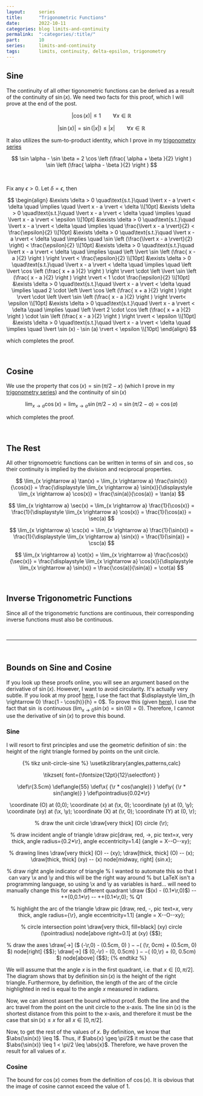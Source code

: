 ```yaml
---
layout:     series
title:      "Trigonometric Functions"
date:       2022-10-11
categories: blog limits-and-continuity
permalink:  ":categories/:title/"
part:       10
series:     limits-and-continuity
tags:       limits, continuity, delta-epsilon, trigonometry
---
```


## Sine

The continuity of all other tigonometric functions can be derived as a result of the continuity of $\sin(x)$. We need two facts for this proof, which I will prove at the end of the post.

$$
\lvert \cos(x) \rvert \leq 1 \qquad \forall x \in \mathbb{R}
$$

$$
\lvert \sin( x ) \rvert = \sin(\lvert x \rvert) \leq \lvert x \rvert \qquad \forall x \in \mathbb{R}
$$

It also utilizes the sum-to-product identity, which I prove in my [trigonometry series](/blog/trigonometry/sum-to-product/)

$$
\sin \alpha - \sin \beta = 2 \cos \left (\frac{ \alpha + \beta }{2} \right ) \sin \left (\frac{ \alpha - \beta }{2} \right )
$$

<br>

Fix any $\epsilon > 0$. Let $\delta = \epsilon$, then

$$
\begin{align}
    &\exists \delta > 0 \quad\text{s.t.}\quad \lvert x - a \rvert < \delta \quad \implies \quad \lvert x - a \rvert < \delta \\[10pt]
    &\exists \delta > 0 \quad\text{s.t.}\quad \lvert x - a \rvert < \delta \quad \implies \quad \lvert x - a \rvert < \epsilon \\[10pt]
    &\exists \delta > 0 \quad\text{s.t.}\quad \lvert x - a \rvert < \delta \quad \implies \quad \frac{\lvert x - a \rvert}{2} < \frac{\epsilon}{2} \\[10pt]
    &\exists \delta > 0 \quad\text{s.t.}\quad \lvert x - a \rvert < \delta \quad \implies \quad \sin \left (\frac{\lvert x - a \rvert}{2} \right) < \frac{\epsilon}{2} \\[10pt]
    &\exists \delta > 0 \quad\text{s.t.}\quad \lvert x - a \rvert < \delta \quad \implies \quad \left \lvert \sin \left (\frac{ x - a }{2} \right ) \right \rvert < \frac{\epsilon}{2} \\[10pt]
    &\exists \delta > 0 \quad\text{s.t.}\quad \lvert x - a \rvert < \delta \quad \implies \quad \left \lvert \cos \left (\frac{ x + a }{2} \right ) \right \rvert \cdot \left \lvert \sin \left (\frac{ x - a }{2} \right ) \right \rvert < 1 \cdot \frac{\epsilon}{2} \\[10pt]
    &\exists \delta > 0 \quad\text{s.t.}\quad \lvert x - a \rvert < \delta \quad \implies \quad 2 \cdot \left \lvert \cos \left (\frac{ x + a }{2} \right ) \right \rvert \cdot \left \lvert \sin \left (\frac{ x - a }{2} \right ) \right \rvert< \epsilon \\[10pt]
    &\exists \delta > 0 \quad\text{s.t.}\quad \lvert x - a \rvert < \delta \quad \implies \quad \left \lvert 2 \cdot \cos \left (\frac{ x + a }{2} \right ) \cdot \sin \left (\frac{ x - a }{2} \right ) \right \rvert < \epsilon \\[10pt]
    &\exists \delta > 0 \quad\text{s.t.}\quad \lvert x - a \rvert < \delta \quad \implies \quad \lvert \sin (x) - \sin (a) \rvert < \epsilon \\[10pt]
\end{align}
$$

which completes the proof.

<br>

## Cosine

We use the property that $\cos(x) = \sin(\pi/2 - x)$ (which I prove in my [trigonometry series](/blog/trigonometry/complementary-supplementary-and-opposite-angles/)) and the continuity of $\sin(x)$

$$
\lim_{x \rightarrow a} \cos(x) = \lim_{x \rightarrow a} \sin(\pi/2 - x) = \sin(\pi/2 - a) = \cos(a)
$$

which completes the proof.

<br>

## The Rest

All other trignomoetric functions can be written in terms of $\sin$ and $\cos$, so their continuity is implied by the division and reciprocal properties.

$$
\lim_{x \rightarrow a} \tan(x) = \lim_{x \rightarrow a} \frac{\sin(x)}{\cos(x)} = \frac{\displaystyle \lim_{x \rightarrow a} \sin(x)}{\displaystyle \lim_{x \rightarrow a} \cos(x)} = \frac{\sin(a)}{\cos(a)} = \tan(a)
$$

$$
\lim_{x \rightarrow a} \sec(x) = \lim_{x \rightarrow a} \frac{1}{\cos(x)} = \frac{1}{\displaystyle \lim_{x \rightarrow a} \cos(x)} = \frac{1}{\cos(a)} = \sec(a)
$$

$$
\lim_{x \rightarrow a} \csc(x) = \lim_{x \rightarrow a} \frac{1}{\sin(x)} = \frac{1}{\displaystyle \lim_{x \rightarrow a} \sin(x)} = \frac{1}{\sin(a)} = \csc(a)
$$

$$
\lim_{x \rightarrow a} \cot(x) = \lim_{x \rightarrow a} \frac{\cos(x)}{\sec(x)} = \frac{\displaystyle \lim_{x \rightarrow a} \cos(x)}{\displaystyle \lim_{x \rightarrow a} \sin(x)} = \frac{\cos(a)}{\sin(a)} = \cot(a)
$$

<br>

## Inverse Trigonometric Functions

Since all of the trigonometric functions are continuous, their corresponding inverse functions must also be continuous. 

<br>

---

<br>

## Bounds on Sine and Cosine

If you look up these proofs online, you will see an argument based on the derivative of $\sin(x)$. However, I want to avoid circularity. It's actually very subtle. If you look at my proof [here](/blog/derivative-proofs/trigonometric-functions/), I use the fact that $\displaystyle \lim_{h \rightarrow 0} \frac{1 - \cos(h)}{h} = 0$. To prove this (given [here](/blog/derivative-proofs/squeeze-theorem/)), I use the fact that $\sin$ is continuous ($\displaystyle \lim_{x \rightarrow 0} \sin (x) = \sin(0) = 0$). Therefore, I cannot use the derivative of $\sin(x)$ to prove this bound.

### Sine

I will resort to first principles and use the geometric definition of $\sin$: the height of the right triangle formed by points on the unit circle.

<center>
{% tikz unit-circle-sine %}
  \usetikzlibrary{angles,patterns,calc}

  \tikzset{
    font={\fontsize{12pt}{12}\selectfont}
  }

  \def\r{3.5cm}
  \def\angle{55}
  \def\x{ {\r * cos(\angle)} }
  \def\y{ {\r * sin(\angle)} }
  \def\pointradius{0.02*\r}

  \coordinate (O) at (0,0);
  \coordinate (x) at (\x, 0);
  \coordinate (y) at (0, \y);
  \coordinate (xy) at (\x, \y);
  \coordinate (X) at (\r, 0);
  \coordinate (Y) at (0, \r);

  % draw the unit circle
  \draw[very thick] (O) circle (\r);

  % draw incident angle of triangle
  \draw pic[draw, red, ->, pic text=$x$, very thick, angle radius={0.2*\r}, angle eccentricity=1.4] {angle = X--O--xy};

  % drawing lines
  \draw[very thick] (O) -- (xy);
  \draw[thick, thick] (O) -- (x);
  \draw[thick, thick] (xy) -- (x) node[midway, right] {$\sin x$};

  % draw right angle indicator of triangle
  % I wanted to automate this so that I can vary \x and \y and this will be the right way around
  % but LaTeX isn't a programming language, so using \x and \y as variables is hard... will need to manually change this for each different quadrant
  \draw ($(x) - (0.1*\r,0)$) -- ++(0,0.1*\r) -- ++(0.1*\r,0);     % Q1

  % highlight the arc of the triangle
  \draw pic [draw, red, -, pic text=$x$, very thick, angle radius={\r}, angle eccentricity=1.1] {angle = X--O--xy};

  % circle intersection point
  \draw[very thick, fill=black] (xy) circle (\pointradius) node[above right=0.1] at (xy) {$$};

  % draw the axes
  \draw[->] ($ (-\r,0) - (0.5cm, 0) $) -- ($ (\r, 0cm) + (0.5cm, 0) $) node[right] {$$};
  \draw[->] ($ (0,-\r) - (0, 0.5cm) $) -- ($ (0,\r) + (0, 0.5cm) $) node[above] {$$};
{% endtikz %}
</center>

We will assume that the angle $x$ is in the first quadrant, i.e. that $x \in [0, \pi/2]$. The diagram shows that by definition $\sin(x)$ is the height of the right triangle. Furthermore, by definition, the length of the arc of the circle highlighted in red is equal to the angle $x$ measured in radians. 

Now, we can almost assert the bound without proof. Both the line and the arc travel from the point on the unit circle to the x-axis. The line $\sin(x)$ is the shortest distance from this point to the x-axis, and therefore it must be the case that $\sin(x) \leq x$ for all $x \in [0, \pi/2]$. 

Now, to get the rest of the values of $x$. By definition, we know that $\abs{\sin(x)} \leq 1$. Thus, if $\abs{x} \geq \pi/2$ it must be the case that $\abs{\sin(x)} \leq 1 < \pi/2 \leq \abs{x}$. Therefore, we have proven the result for all values of $x$. 

### Cosine

The bound for $\cos(x)$ comes from the definition of $\cos(x)$. It is obvious that the image of cosine cannot exceed the value of $1$.